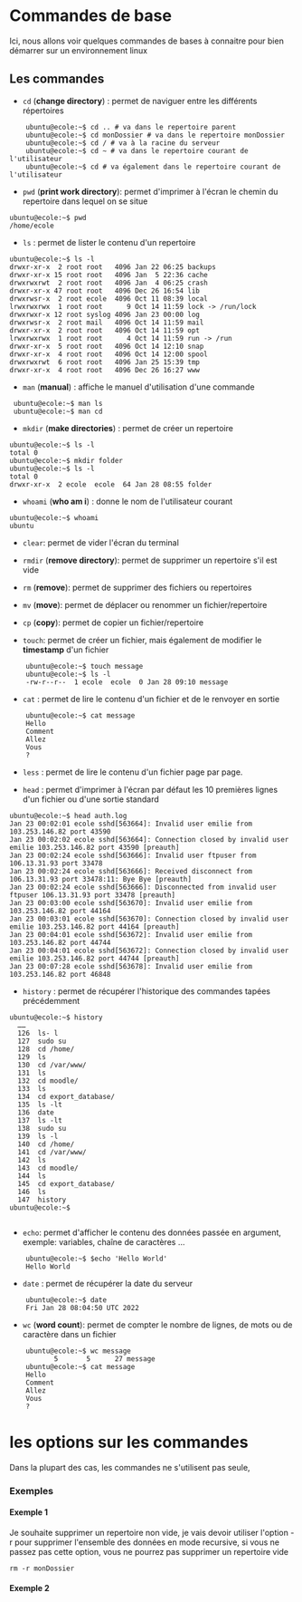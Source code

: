 # Commandes de base

Ici, nous allons voir quelques commandes de bases à connaitre pour bien démarrer sur un environnement linux



## Les commandes


- `cd` (**change directory**) : permet de naviguer entre les différents répertoires
```shell
    ubuntu@ecole:~$ cd .. # va dans le repertoire parent
    ubuntu@ecole:~$ cd monDossier # va dans le repertoire monDossier
    ubuntu@ecole:~$ cd / # va à la racine du serveur
    ubuntu@ecole:~$ cd ~ # va dans le repertoire courant de l'utilisateur
    ubuntu@ecole:~$ cd # va également dans le repertoire courant de l'utilisateur
```

- `pwd` (**print work directory**): permet d'imprimer à l'écran le chemin du repertoire dans lequel on se situe

```shell
ubuntu@ecole:~$ pwd
/home/ecole

```

- `ls` : permet de lister le contenu d'un repertoire

```
ubuntu@ecole:~$ ls -l
drwxr-xr-x  2 root root   4096 Jan 22 06:25 backups
drwxr-xr-x 15 root root   4096 Jan  5 22:36 cache
drwxrwxrwt  2 root root   4096 Jan  4 06:25 crash
drwxr-xr-x 47 root root   4096 Dec 26 16:54 lib
drwxrwsr-x  2 root ecole  4096 Oct 11 08:39 local
lrwxrwxrwx  1 root root      9 Oct 14 11:59 lock -> /run/lock
drwxrwxr-x 12 root syslog 4096 Jan 23 00:00 log
drwxrwsr-x  2 root mail   4096 Oct 14 11:59 mail
drwxr-xr-x  2 root root   4096 Oct 14 11:59 opt
lrwxrwxrwx  1 root root      4 Oct 14 11:59 run -> /run
drwxr-xr-x  5 root root   4096 Oct 14 12:10 snap
drwxr-xr-x  4 root root   4096 Oct 14 12:00 spool
drwxrwxrwt  6 root root   4096 Jan 25 15:39 tmp
drwxr-xr-x  4 root root   4096 Dec 26 16:27 www

```

- `man` (**manual**) : affiche le manuel d'utilisation d'une commande

```shell
 ubuntu@ecole:~$ man ls
 ubuntu@ecole:~$ man cd
```

- `mkdir` (**make directories**) : permet de créer un repertoire
```shell
ubuntu@ecole:~$ ls -l
total 0
ubuntu@ecole:~$ mkdir folder
ubuntu@ecole:~$ ls -l
total 0
drwxr-xr-x  2 ecole  ecole  64 Jan 28 08:55 folder
```

- `whoami` (**who am i**) : donne le nom de l'utilisateur courant
```shell
ubuntu@ecole:~$ whoami
ubuntu
```

- `clear`: permet de vider l'écran du terminal

- `rmdir` (**remove directory**): permet de supprimer un repertoire s'il est vide

- `rm` (**remove**): permet de supprimer des fichiers ou repertoires

- `mv` (**move**): permet de déplacer ou renommer un fichier/repertoire

- `cp` (**copy**): permet de copier un fichier/repertoire

- `touch`: permet de créer un fichier, mais également de modifier le **timestamp** d'un fichier


```shell
    ubuntu@ecole:~$ touch message
    ubuntu@ecole:~$ ls -l
    -rw-r--r--  1 ecole  ecole  0 Jan 28 09:10 message
```

- `cat` : permet de lire le contenu d'un fichier et de le renvoyer en sortie

```shell
    ubuntu@ecole:~$ cat message
    Hello
    Comment
    Allez
    Vous
    ?
```

- `less` : permet de lire le contenu d'un fichier page par page.

- `head` : permet d'imprimer à l'écran par défaut les 10 premières lignes d'un fichier ou d'une sortie standard
```shell
ubuntu@ecole:~$ head auth.log
Jan 23 00:02:01 ecole sshd[563664]: Invalid user emilie from 103.253.146.82 port 43590
Jan 23 00:02:02 ecole sshd[563664]: Connection closed by invalid user emilie 103.253.146.82 port 43590 [preauth]
Jan 23 00:02:24 ecole sshd[563666]: Invalid user ftpuser from 106.13.31.93 port 33478
Jan 23 00:02:24 ecole sshd[563666]: Received disconnect from 106.13.31.93 port 33478:11: Bye Bye [preauth]
Jan 23 00:02:24 ecole sshd[563666]: Disconnected from invalid user ftpuser 106.13.31.93 port 33478 [preauth]
Jan 23 00:03:00 ecole sshd[563670]: Invalid user emilie from 103.253.146.82 port 44164
Jan 23 00:03:01 ecole sshd[563670]: Connection closed by invalid user emilie 103.253.146.82 port 44164 [preauth]
Jan 23 00:04:01 ecole sshd[563672]: Invalid user emilie from 103.253.146.82 port 44744
Jan 23 00:04:01 ecole sshd[563672]: Connection closed by invalid user emilie 103.253.146.82 port 44744 [preauth]
Jan 23 00:07:28 ecole sshd[563678]: Invalid user emilie from 103.253.146.82 port 46848
```


- `history` : permet de récupérer l'historique des commandes tapées précédemment

```shell
ubuntu@ecole:~$ history
  ……
  126  ls- l
  127  sudo su
  128  cd /home/
  129  ls
  130  cd /var/www/
  131  ls
  132  cd moodle/
  133  ls
  134  cd export_database/
  135  ls -lt
  136  date
  137  ls -lt
  138  sudo su
  139  ls -l
  140  cd /home/
  141  cd /var/www/
  142  ls
  143  cd moodle/
  144  ls
  145  cd export_database/
  146  ls
  147  history
ubuntu@ecole:~$ 


```

- `echo`: permet d'afficher le contenu des données passée en argument, exemple: variables, chaîne de caractères …
```shell
    ubuntu@ecole:~$ $echo 'Hello World'
    Hello World
```

- `date` : permet de récupérer la date du serveur

```shell
    ubuntu@ecole:~$ date
    Fri Jan 28 08:04:50 UTC 2022
```


- `wc` (**word count**): permet de compter le nombre de lignes, de mots ou de caractère dans un fichier

```shell
    ubuntu@ecole:~$ wc message
           5       5      27 message
    ubuntu@ecole:~$ cat message
    Hello
    Comment
    Allez
    Vous
    ?
```


# les options sur les commandes

Dans la plupart des cas, les commandes ne s'utilisent pas seule, 

### Exemples

#### Exemple 1

Je souhaite supprimer un repertoire non vide, je vais devoir utiliser l'option -r pour supprimer l'ensemble des données en mode recursive, si vous ne passez pas cette option, vous ne pourrez pas supprimer un repertoire vide

```shell
rm -r monDossier

```

#### Exemple 2







